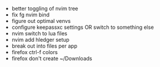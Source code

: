 - better toggling of nvim tree
- fix fg nvim bind
- figure out optimal venvs
- configure keepassxc settings OR switch to something else
- nvim switch to lua files
- nvim add hledger setup
- break out into files per app
- firefox ctrl-f colors
- firefox don't create ~/Downloads
